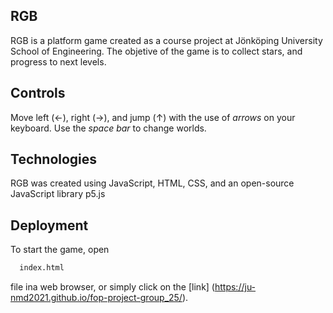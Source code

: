 
## RGB

RGB is a platform game created as a course project at Jönköping University School of Engineering. The objetive of the game is to collect stars, and progress to next levels.

## Controls

Move left (←), right (→), and jump (↑) with the use of *arrows* on your keyboard. Use the *space bar* to change worlds.

## Technologies

RGB was created using JavaScript, HTML, CSS, and an open-source JavaScript library p5.js

## Deployment

To start the game, open

```bash
  index.html
```
file ina web browser, or simply click on the [link] (https://ju-nmd2021.github.io/fop-project-group_25/).
